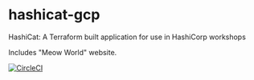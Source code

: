 # hashicat-gcp
HashiCat: A Terraform built application for use in HashiCorp workshops

Includes "Meow World" website.  

[![CircleCI](https://circleci.com/gh/hashicorp/hashicat-gcp.svg?style=svg)](https://circleci.com/gh/hashicorp/hashicat-gcp)

